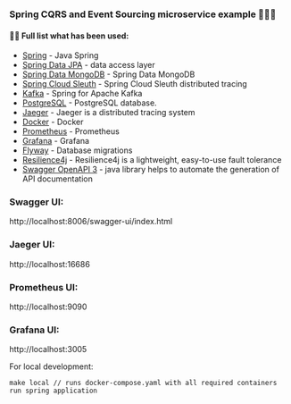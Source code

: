 ### Spring CQRS and Event Sourcing microservice example 👋‍💫✨

#### 👨‍💻 Full list what has been used:
* [Spring](https://spring.io/) - Java Spring
* [Spring Data JPA](https://spring.io/projects/spring-data-jpa) - data access layer
* [Spring Data MongoDB](https://spring.io/projects/spring-data-mongodb) - Spring Data MongoDB
* [Spring Cloud Sleuth](https://spring.io/projects/spring-cloud-sleuth) - Spring Cloud Sleuth distributed tracing
* [Kafka](https://spring.io/projects/spring-kafka) - Spring for Apache Kafka
* [PostgreSQL](https://www.postgresql.org/) - PostgreSQL database.
* [Jaeger](https://www.jaegertracing.io/) - Jaeger is a distributed tracing system
* [Docker](https://www.docker.com/) - Docker
* [Prometheus](https://prometheus.io/) - Prometheus
* [Grafana](https://grafana.com/) - Grafana
* [Flyway](https://flywaydb.org/) - Database migrations
* [Resilience4j](https://resilience4j.readme.io/docs/getting-started-3) - Resilience4j is a lightweight, easy-to-use fault tolerance
* [Swagger OpenAPI 3](https://springdoc.org/) - java library helps to automate the generation of API documentation

### Swagger UI:

http://localhost:8006/swagger-ui/index.html

### Jaeger UI:

http://localhost:16686

### Prometheus UI:

http://localhost:9090

### Grafana UI:

http://localhost:3005


For local development:
```
make local // runs docker-compose.yaml with all required containers
run spring application
```
